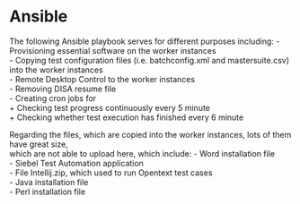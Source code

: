 # Ansible

The following Ansible playbook serves for different purposes including:
    - Provisioning essential software on the worker instances  
    - Copying test configuration files (i.e. batchconfig.xml and mastersuite.csv) into the worker instances  
    - Remote Desktop Control to the worker instances  
    - Removing DISA resume file  
    - Creating cron jobs for  
        + Checking test progress continuously every 5 minute  
        + Checking whether test execution has finished every 6 minute  
  
Regarding the files, which are copied into the worker instances, lots of them have great size,  
which are not able to upload here, which include:
    - Word installation file  
    - Siebel Test Automation application  
    - File Intellij.zip, which used to run Opentext test cases  
    - Java installation file  
    - Perl installation file  